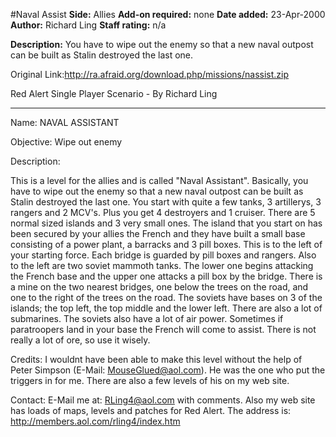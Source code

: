 #Naval Assist
**Side:** Allies
**Add-on required:** none
**Date added:** 23-Apr-2000
**Author:** Richard Ling
**Staff rating:** n/a

**Description:** You have to wipe out the enemy so that a new naval outpost can be built as Stalin destroyed the last one.

Original Link:http://ra.afraid.org/download.php/missions/nassist.zip

Red Alert Single Player Scenario - By Richard Ling
--- ----- ------ ------ --------

Name:           NAVAL ASSISTANT

Objective:      Wipe out enemy

Description:

  This is a level for the allies and is called "Naval Assistant". Basically,
you have to wipe out the enemy so that a new naval outpost can be built as
Stalin destroyed the last one.
  You start with quite a few tanks, 3 artillerys, 3 rangers and 2 MCV's. Plus
you get 4 destroyers and 1 cruiser. There are 5 normal sized islands and 3
very small ones. The island that you start on has been secured by your allies
the French and they have built a small base consisting of a power plant, a
barracks and 3 pill boxes. This is to the left of your starting force. Each
bridge is guarded by pill boxes and rangers. Also to the left are two soviet
mammoth tanks. The lower one begins attacking the French base and the upper
one attacks a pill box by the bridge. There is a mine on the two nearest
bridges, one below the trees on the road, and one to the right of the trees
on the road. The soviets have bases on 3 of the islands; the top left, the
top middle and the lower left. There are also a lot of submarines. The soviets
also have a lot of air power. Sometimes if paratroopers land in your base
the French will come to assist. There is not really a lot of ore, so use it
wisely.

Credits:        I wouldnt have been able to make this level without the help
                of Peter Simpson (E-Mail: MouseGlued@aol.com). He was the
                one who put the triggers in for me. There are also a few levels
                of his on my web site.

Contact:        E-Mail me at:  RLing4@aol.com   with comments. Also my web site
                has loads of maps, levels and patches for Red Alert. The
                address is:   http://members.aol.com/rling4/index.htm
